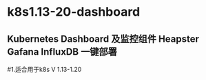 #            k8s1.13-20-dashboard


## Kubernetes Dashboard 及监控组件 Heapster Gafana  InfluxDB 一键部署

#1.适合用于k8s V 1.13-1.20

